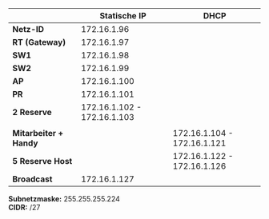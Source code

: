 |                     | Statische IP           | DHCP                      |
|---------------------|------------------------|---------------------------|
| **Netz-ID**         | 172.16.1.96            |                           |
| **RT (Gateway)**    | 172.16.1.97            |                           |
| **SW1**             | 172.16.1.98            |                           |
| **SW2**             | 172.16.1.99            |                           |
| **AP**              | 172.16.1.100           |                           |
| **PR**              | 172.16.1.101           |                           |
| **2 Reserve**       | 172.16.1.102 - 172.16.1.103 |                         |
|                     |                        |                           |
| **Mitarbeiter + Handy** |                   | 172.16.1.104 - 172.16.1.121 |
| **5 Reserve Host**  |                        | 172.16.1.122 - 172.16.1.126 |
| **Broadcast**       | 172.16.1.127           |                           |

**Subnetzmaske:** 255.255.255.224  
**CIDR:** /27
